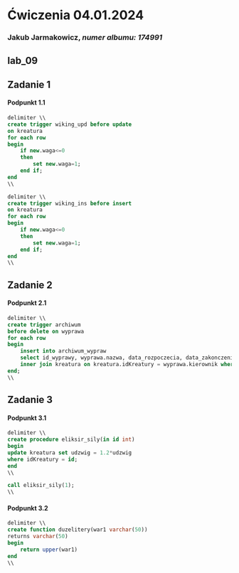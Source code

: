 # Ćwiczenia 04.01.2024
### Jakub Jarmakowicz, _numer albumu: 174991_
## lab_09
## Zadanie 1
#### Podpunkt 1.1
```sql
delimiter \\
create trigger wiking_upd before update
on kreatura
for each row
begin
	if new.waga<=0
    then
		set new.waga=1;
	end if;
end
\\
```
```sql
delimiter \\
create trigger wiking_ins before insert
on kreatura
for each row
begin
	if new.waga<=0
    then
		set new.waga=1;
	end if;
end
\\
```
## Zadanie 2
#### Podpunkt 2.1
```sql
delimiter \\
create trigger archiwum 
before delete on wyprawa
for each row
begin
	insert into archiwum_wypraw
	select id_wyprawy, wyprawa.nazwa, data_rozpoczecia, data_zakonczenia, kreatura.nazwa from wyprawa
	inner join kreatura on kreatura.idKreatury = wyprawa.kierownik where id_wyprawy = old.id_wyprawy;
end;
\\
```
## Zadanie 3
#### Podpunkt 3.1
```sql
delimiter \\
create procedure eliksir_sily(in id int)
begin
update kreatura set udzwig = 1.2*udzwig
where idKreatury = id;
end
\\

call eliksir_sily(1);
\\
```
#### Podpunkt 3.2
```sql
delimiter \\
create function duzelitery(war1 varchar(50)) 
returns varchar(50)
begin
	return upper(war1)
end
\\
```
